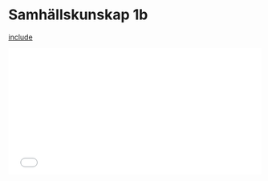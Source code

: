 # Samhällskunskap 1b

[include](om_denna_wiki.md)

<iframe src="x_meta/0_includes/commits/?username=itsmakingme292&repo=sam01b&branch=gh-pages&limit=5"
  allowtransparency="true" frameborder="0" scrolling="no" width="100%" height="250px"></iframe>